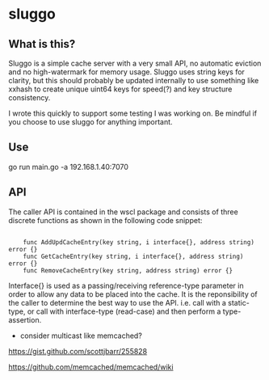 # sluggo

## What is this?
Sluggo is a simple cache server with a very small API, no automatic eviction and no high-watermark for memory usage.  Sluggo uses string keys for clarity, but this should probably be updated internally to use something like xxhash to create unique uint64 keys for speed(?) and key structure consistency.

I wrote this quickly to support some testing I was working on.  Be mindful if you choose to use sluggo for anything important.

## Use
go run main.go -a 192.168.1.40:7070

## API
The caller API is contained in the wscl package and consists of three discrete functions as shown in the following code snippet:
```golang

    func AddUpdCacheEntry(key string, i interface{}, address string) error {}
    func GetCacheEntry(key string, i interface{}, address string) error {}
    func RemoveCacheEntry(key string, address string) error {}

```

Interface{} is used as a passing/receiving reference-type parameter in order to allow any data to be placed into the cache.  It is the reponsibility of the caller to determine the best way to use the API. i.e. call with a static-type, or call with interface-type (read-case) and then perform a type-assertion.

- consider multicast like memcached?

https://gist.github.com/scottjbarr/255828

https://github.com/memcached/memcached/wiki


